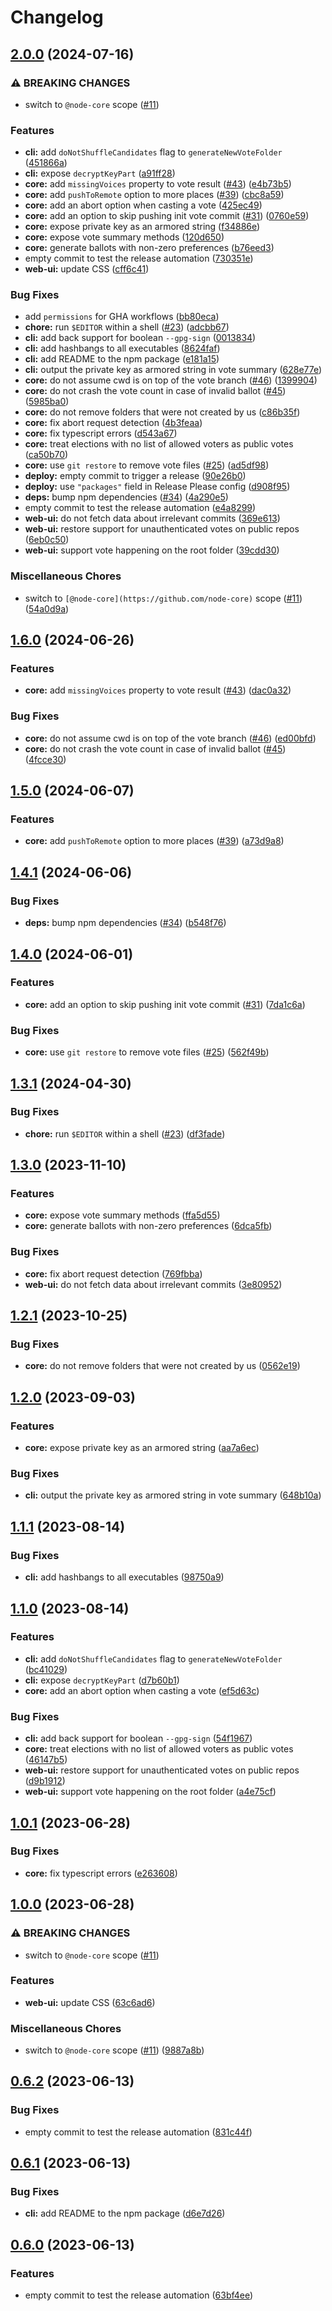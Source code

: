 # Changelog

## [2.0.0](https://github.com/Johnhvy/Node-Caritat/compare/v1.6.0...v2.0.0) (2024-07-16)


### ⚠ BREAKING CHANGES

* switch to `@node-core` scope ([#11](https://github.com/Johnhvy/Node-Caritat/issues/11))

### Features

* **cli:** add `doNotShuffleCandidates` flag to `generateNewVoteFolder` ([451866a](https://github.com/Johnhvy/Node-Caritat/commit/451866ad266371279e029ae80b3f2ad7245a0eb2))
* **cli:** expose `decryptKeyPart` ([a91ff28](https://github.com/Johnhvy/Node-Caritat/commit/a91ff2845fd00913dcaa8b1c0c8e4fa1e68b7782))
* **core:** add `missingVoices` property to vote result ([#43](https://github.com/Johnhvy/Node-Caritat/issues/43)) ([e4b73b5](https://github.com/Johnhvy/Node-Caritat/commit/e4b73b5c2864bf75d37e4a5a68e7d6ff936ef440))
* **core:** add `pushToRemote` option to more places ([#39](https://github.com/Johnhvy/Node-Caritat/issues/39)) ([cbc8a59](https://github.com/Johnhvy/Node-Caritat/commit/cbc8a596c6e3b2fa6aa924458d1ae383d03c9060))
* **core:** add an abort option when casting a vote ([425ec49](https://github.com/Johnhvy/Node-Caritat/commit/425ec493f76cae60ff208af5fe65fd4e3f4840d4))
* **core:** add an option to skip pushing init vote commit ([#31](https://github.com/Johnhvy/Node-Caritat/issues/31)) ([0760e59](https://github.com/Johnhvy/Node-Caritat/commit/0760e59f15b59141b89d8b2fd8e3fb38a44c4e60))
* **core:** expose private key as an armored string ([f34886e](https://github.com/Johnhvy/Node-Caritat/commit/f34886ea5f03105ca62cd8cd54cbe426336480f4))
* **core:** expose vote summary methods ([120d650](https://github.com/Johnhvy/Node-Caritat/commit/120d650ac3b3afa7fe376cc59c1a05f4e6a07719))
* **core:** generate ballots with non-zero preferences ([b76eed3](https://github.com/Johnhvy/Node-Caritat/commit/b76eed3ba75d5d2c05572acf33d8d01552515f1e))
* empty commit to test the release automation ([730351e](https://github.com/Johnhvy/Node-Caritat/commit/730351e9f5dc59f300558a1053e58a647406ef26))
* **web-ui:** update CSS ([cff6c41](https://github.com/Johnhvy/Node-Caritat/commit/cff6c41dfcfc4add9efa1d5646c3afe3d5040487))


### Bug Fixes

* add `permissions` for GHA workflows ([bb80eca](https://github.com/Johnhvy/Node-Caritat/commit/bb80eca2a9b467361b3d53d9ec5a5dd5cb1b221b))
* **chore:** run `$EDITOR` within a shell ([#23](https://github.com/Johnhvy/Node-Caritat/issues/23)) ([adcbb67](https://github.com/Johnhvy/Node-Caritat/commit/adcbb67903e0d523f70ed0ff995ee5d85cf804e6))
* **cli:** add back support for boolean `--gpg-sign` ([0013834](https://github.com/Johnhvy/Node-Caritat/commit/0013834e2cda5b94d52f222086f6804376846085))
* **cli:** add hashbangs to all executables ([8624faf](https://github.com/Johnhvy/Node-Caritat/commit/8624faf2f6c83cc2c54b4baea73de912a6aa8cad))
* **cli:** add README to the npm package ([e181a15](https://github.com/Johnhvy/Node-Caritat/commit/e181a1524735ccdfeba0505ffe90b63edb0d47b0))
* **cli:** output the private key as armored string in vote summary ([628e77e](https://github.com/Johnhvy/Node-Caritat/commit/628e77e20937af39a16b8be7435b50551f3bb7c0))
* **core:** do not assume cwd is on top of the vote branch ([#46](https://github.com/Johnhvy/Node-Caritat/issues/46)) ([1399904](https://github.com/Johnhvy/Node-Caritat/commit/13999042b3fa452616c07942ac2355805cd237f5))
* **core:** do not crash the vote count in case of invalid ballot ([#45](https://github.com/Johnhvy/Node-Caritat/issues/45)) ([5985ba0](https://github.com/Johnhvy/Node-Caritat/commit/5985ba0885e27396d7f3af0323e0d3415cd14d85))
* **core:** do not remove folders that were not created by us ([c86b35f](https://github.com/Johnhvy/Node-Caritat/commit/c86b35f4a2a8cdecbd6a2ee44254b0a7a16cf403))
* **core:** fix abort request detection ([4b3feaa](https://github.com/Johnhvy/Node-Caritat/commit/4b3feaa2d0cfcbb98ca1fdeb5dc6e15e232ab27b))
* **core:** fix typescript errors ([d543a67](https://github.com/Johnhvy/Node-Caritat/commit/d543a679388ba96145e52a3ec84c0e1e4ca3b101))
* **core:** treat elections with no list of allowed voters as public votes ([ca50b70](https://github.com/Johnhvy/Node-Caritat/commit/ca50b70a7019f098c49eb46b28885ae4fc645eae))
* **core:** use `git restore` to remove vote files ([#25](https://github.com/Johnhvy/Node-Caritat/issues/25)) ([ad5df98](https://github.com/Johnhvy/Node-Caritat/commit/ad5df98ad586a898b9d2bf92f2d67daa12e36172))
* **deploy:** empty commit to trigger a release ([90e26b0](https://github.com/Johnhvy/Node-Caritat/commit/90e26b0d77f4953d10d59bbc8c6f4b6b870be447))
* **deploy:** use `"packages"` field in Release Please config ([d908f95](https://github.com/Johnhvy/Node-Caritat/commit/d908f9549dbd8847e925f9b493efd4a0cd148ed7))
* **deps:** bump npm dependencies ([#34](https://github.com/Johnhvy/Node-Caritat/issues/34)) ([4a290e5](https://github.com/Johnhvy/Node-Caritat/commit/4a290e523acfc365b5d917f5ef4b6596aa9dc23e))
* empty commit to test the release automation ([e4a8299](https://github.com/Johnhvy/Node-Caritat/commit/e4a82993567760e3dde0dd8198deb6c7c6c6959a))
* **web-ui:** do not fetch data about irrelevant commits ([369e613](https://github.com/Johnhvy/Node-Caritat/commit/369e613dc0a34456cd700de9a0032f640e6e1a02))
* **web-ui:** restore support for unauthenticated votes on public repos ([6eb0c50](https://github.com/Johnhvy/Node-Caritat/commit/6eb0c503e423f345b742020c80c625929bd2b02c))
* **web-ui:** support vote happening on the root folder ([39cdd30](https://github.com/Johnhvy/Node-Caritat/commit/39cdd30960e2dc2a9657060d04151e9873d4cd3b))


### Miscellaneous Chores

* switch to `[@node-core](https://github.com/node-core)` scope ([#11](https://github.com/Johnhvy/Node-Caritat/issues/11)) ([54a0d9a](https://github.com/Johnhvy/Node-Caritat/commit/54a0d9acc08a36b5a6a787fba263e7cc6c44f412))

## [1.6.0](https://github.com/nodejs/caritat/compare/v1.5.0...v1.6.0) (2024-06-26)


### Features

* **core:** add `missingVoices` property to vote result ([#43](https://github.com/nodejs/caritat/issues/43)) ([dac0a32](https://github.com/nodejs/caritat/commit/dac0a324f29f6c069d4fcfed172f83ea12233087))


### Bug Fixes

* **core:** do not assume cwd is on top of the vote branch ([#46](https://github.com/nodejs/caritat/issues/46)) ([ed00bfd](https://github.com/nodejs/caritat/commit/ed00bfddc3776cf235fed80669c429e8a3aebfe9))
* **core:** do not crash the vote count in case of invalid ballot ([#45](https://github.com/nodejs/caritat/issues/45)) ([4fcce30](https://github.com/nodejs/caritat/commit/4fcce30cd050e4ba2f27e86f21ed7dda2ae56f78))

## [1.5.0](https://github.com/nodejs/caritat/compare/v1.4.1...v1.5.0) (2024-06-07)


### Features

* **core:** add `pushToRemote` option to more places ([#39](https://github.com/nodejs/caritat/issues/39)) ([a73d9a8](https://github.com/nodejs/caritat/commit/a73d9a836378ba530ea48f7db15ea657ec0b683c))

## [1.4.1](https://github.com/nodejs/caritat/compare/v1.4.0...v1.4.1) (2024-06-06)


### Bug Fixes

* **deps:** bump npm dependencies ([#34](https://github.com/nodejs/caritat/issues/34)) ([b548f76](https://github.com/nodejs/caritat/commit/b548f7692bad85b15ba3f747578dc410abfdc808))

## [1.4.0](https://github.com/nodejs/caritat/compare/v1.3.1...v1.4.0) (2024-06-01)


### Features

* **core:** add an option to skip pushing init vote commit ([#31](https://github.com/nodejs/caritat/issues/31)) ([7da1c6a](https://github.com/nodejs/caritat/commit/7da1c6a29fba9daf43ab08a5d5af1b5d105fb7aa))


### Bug Fixes

* **core:** use `git restore` to remove vote files ([#25](https://github.com/nodejs/caritat/issues/25)) ([562f49b](https://github.com/nodejs/caritat/commit/562f49bbc4e9612a065eef1f7525839ed5c1ce4a))

## [1.3.1](https://github.com/nodejs/caritat/compare/v1.3.0...v1.3.1) (2024-04-30)


### Bug Fixes

* **chore:** run `$EDITOR` within a shell ([#23](https://github.com/nodejs/caritat/issues/23)) ([df3fade](https://github.com/nodejs/caritat/commit/df3fade69edafb7c34ec5f3709c8769a89401c62))

## [1.3.0](https://github.com/nodejs/caritat/compare/v1.2.1...v1.3.0) (2023-11-10)


### Features

* **core:** expose vote summary methods ([ffa5d55](https://github.com/nodejs/caritat/commit/ffa5d556376b464743359ca3d35be1c6d0e7dc3e))
* **core:** generate ballots with non-zero preferences ([6dca5fb](https://github.com/nodejs/caritat/commit/6dca5fb6a50228d2ca8b6b52b58f423ece5f5534))


### Bug Fixes

* **core:** fix abort request detection ([769fbba](https://github.com/nodejs/caritat/commit/769fbbadf01e481a1977aebe1be6da084b58edf8))
* **web-ui:** do not fetch data about irrelevant commits ([3e80952](https://github.com/nodejs/caritat/commit/3e80952a0cffa16ee9374238ec60692bb5b0d640))

## [1.2.1](https://github.com/nodejs/caritat/compare/v1.2.0...v1.2.1) (2023-10-25)


### Bug Fixes

* **core:** do not remove folders that were not created by us ([0562e19](https://github.com/nodejs/caritat/commit/0562e197a3a378d96a0a67111cba5db83cb1e396))

## [1.2.0](https://github.com/nodejs/caritat/compare/v1.1.1...v1.2.0) (2023-09-03)


### Features

* **core:** expose private key as an armored string ([aa7a6ec](https://github.com/nodejs/caritat/commit/aa7a6ec9d3dea44576d66a6221eafa5e351c83db))


### Bug Fixes

* **cli:** output the private key as armored string in vote summary ([648b10a](https://github.com/nodejs/caritat/commit/648b10a46ef72d6b5680d8cb3648f8b448305bd1))

## [1.1.1](https://github.com/nodejs/caritat/compare/v1.1.0...v1.1.1) (2023-08-14)


### Bug Fixes

* **cli:** add hashbangs to all executables ([98750a9](https://github.com/nodejs/caritat/commit/98750a90ffef8330be5f143a2fa98fb6ed49ba11))

## [1.1.0](https://github.com/nodejs/caritat/compare/v1.0.1...v1.1.0) (2023-08-14)


### Features

* **cli:** add `doNotShuffleCandidates` flag to `generateNewVoteFolder` ([bc41029](https://github.com/nodejs/caritat/commit/bc4102991ac4de222c57a44deefd367434b4fd19))
* **cli:** expose `decryptKeyPart` ([d7b60b1](https://github.com/nodejs/caritat/commit/d7b60b1d140d7e9f0dec5e356987727d8ac0388c))
* **core:** add an abort option when casting a vote ([ef5d63c](https://github.com/nodejs/caritat/commit/ef5d63c78dc9e1733f348e4a062ab7483dd7233e))


### Bug Fixes

* **cli:** add back support for boolean `--gpg-sign` ([54f1967](https://github.com/nodejs/caritat/commit/54f19675c6fee1c4c626c5416c204f53af17cf02))
* **core:** treat elections with no list of allowed voters as public votes ([46147b5](https://github.com/nodejs/caritat/commit/46147b58ecb0ce12d9acd5423234d2c259caacd5))
* **web-ui:** restore support for unauthenticated votes on public repos ([d9b1912](https://github.com/nodejs/caritat/commit/d9b19127f1f828777b54d330f8e767f862fd706c))
* **web-ui:** support vote happening on the root folder ([a4e75cf](https://github.com/nodejs/caritat/commit/a4e75cf2725d7ea30b0073e11ba2581d87c39bbc))

## [1.0.1](https://github.com/nodejs/caritat/compare/v1.0.0...v1.0.1) (2023-06-28)


### Bug Fixes

* **core:** fix typescript errors ([e263608](https://github.com/nodejs/caritat/commit/e2636089270e8d822b2aea4e5da3e03bf0d3bc2a))

## [1.0.0](https://github.com/nodejs/caritat/compare/v0.6.2...v1.0.0) (2023-06-28)


### ⚠ BREAKING CHANGES

* switch to `@node-core` scope ([#11](https://github.com/nodejs/caritat/issues/11))

### Features

* **web-ui:** update CSS ([63c6ad6](https://github.com/nodejs/caritat/commit/63c6ad6e471088c3c563a8aab1687d2bc87fca1e))


### Miscellaneous Chores

* switch to `@node-core` scope ([#11](https://github.com/nodejs/caritat/issues/11)) ([9887a8b](https://github.com/nodejs/caritat/commit/9887a8b089ce930b2920bd7e1f78e4210491d16f))

## [0.6.2](https://github.com/aduh95/caritat/compare/v0.6.1...v0.6.2) (2023-06-13)


### Bug Fixes

* empty commit to test the release automation ([831c44f](https://github.com/aduh95/caritat/commit/831c44fc364acf087fa51b5e25c835baded4db52))

## [0.6.1](https://github.com/aduh95/caritat/compare/v0.6.0...v0.6.1) (2023-06-13)


### Bug Fixes

* **cli:** add README to the npm package ([d6e7d26](https://github.com/aduh95/caritat/commit/d6e7d2689ec13feaf326a6d3477fcbd304386f3e))

## [0.6.0](https://github.com/aduh95/caritat/compare/v0.5.1...v0.6.0) (2023-06-13)


### Features

* empty commit to test the release automation ([63bf4ee](https://github.com/aduh95/caritat/commit/63bf4ee931f06a957f5ce7dbac9099016fb0cb5b))
